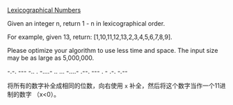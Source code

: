 [Lexicographical Numbers](https://leetcode.com/problems/lexicographical-numbers/)

Given an integer n, return 1 - n in lexicographical order.

For example, given 13, return: [1,10,11,12,13,2,3,4,5,6,7,8,9].

Please optimize your algorithm to use less time and space. The input size may be as large as 5,000,000.

-.-. --- -.. . -....- .. ... -....- .--. --- . - .-. -.--

将所有的数字补全成相同的位数，向右使用 `x` 补全，然后将这个数字当作一个11进制的数字 （x<0）。